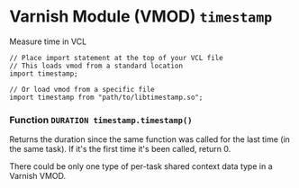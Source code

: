 <!--

   !!!!!!  WARNING: DO NOT EDIT THIS FILE!

   This file was generated from the Varnish VMOD source code.
   It will be automatically updated on each build.

-->
# Varnish Module (VMOD) `timestamp`

Measure time in VCL

```vcl
// Place import statement at the top of your VCL file
// This loads vmod from a standard location
import timestamp;

// Or load vmod from a specific file
import timestamp from "path/to/libtimestamp.so";
```

### Function `DURATION timestamp.timestamp()`

Returns the duration since the same function was called for the last time (in the same task).
If it's the first time it's been called, return 0.

There could be only one type of per-task shared context data type in a Varnish VMOD.

